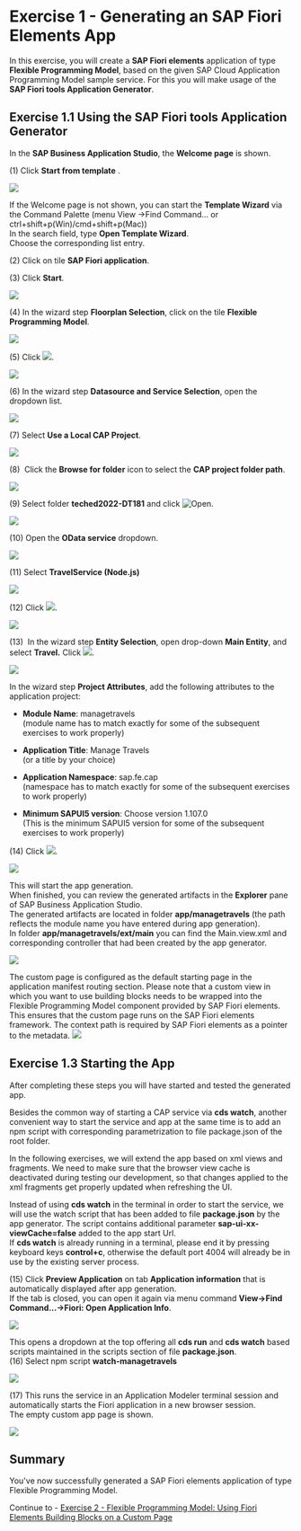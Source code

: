 # Exercise 1 - Generating an SAP Fiori Elements App

In this exercise, you will create a **SAP Fiori elements** application of type **Flexible Programming Model**, based on the given
SAP Cloud Application Programming Model sample service.
For this you will make usage of the **SAP Fiori tools Application Generator**.

## Exercise 1.1 Using the SAP Fiori tools Application Generator

In the **SAP Business Application Studio**, the **Welcome page** is shown.

\(1\) Click **Start from template** .

![](./images/image1.png)

If the Welcome page is not shown, you can start the **Template Wizard** via the Command Palette
(menu View -\>Find Command... or ctrl+shift+p(Win)/cmd+shift+p(Mac))\
In the search field, type **Open Template Wizard**.\
Choose the corresponding list entry.

(2) Click on tile **SAP Fiori application**.

(3) Click **Start**.

![](./images/image3.png)

(4) In the wizard step **Floorplan Selection**, click on the tile **Flexible Programming Model**.

![](./images/image5.png)

(5) Click ![](./images/image8.png).

![](./images/image7.png)

(6) In the wizard step **Datasource and Service Selection**, open the dropdown list.

![](./images/image9.png)

(7)  Select **Use a Local CAP Project**.

![](./images/image11.png)

(8)  Click the **Browse for folder** icon to select the **CAP project folder path**.

![](./images/image13.png)

(9) Select folder **teched2022-DT181** and click ![Open](./images/image16.png).

![](./images/image15.png)

(10) Open the **OData service** dropdown.

![](./images/image17.png)

(11) Select **TravelService (Node.js)**

![](./images/image18.png)

(12) Click ![](./images/image8.png).

![](./images/image20.png)

(13)  In the wizard step **Entity Selection**, open drop-down **Main Entity**, and select **Travel.** Click ![](./images/image8.png).

![](./images/image21.png)

In the wizard step **Project Attributes**, add the following attributes to the application project:

- **Module Name**: managetravels\
(module name has to match exactly for some of the subsequent exercises to work properly)

- **Application Title**: Manage Travels\
(or a title by your choice)

- **Application Namespace**: sap.fe.cap\
(namespace has to match exactly for some of the subsequent exercises to work properly)

- **Minimum SAPUI5 version**: Choose version 1.107.0\
 (This is the minimum SAPUI5 version for some of the subsequent exercises to work properly)

(14) Click ![](./images/image24.png).

![](./images/image23.png)

This will start the app generation.\
When finished, you can review the generated artifacts in the **Explorer** pane of SAP Business Application Studio.\
The generated artifacts are located in folder **app/managetravels** (the path reflects the module name you have entered during app generation).\
In folder **app/managetravels/ext/main** you can find the Main.view.xml and corresponding controller that had been created by the app generator.

![](./images/image30.png)

The custom page is configured as the default starting page in the application manifest routing section. Please note that a custom view in which you want to use building blocks needs to be wrapped into the Flexible Programming Model component provided by SAP Fiori elements. This ensures that the custom page runs on the SAP Fiori elements framework. The context path is required by SAP Fiori elements as a pointer to the metadata.
![](./images/image31.png)

## Exercise 1.3 Starting the App

After completing these steps you will have started and tested the generated app.

Besides the common way of starting a CAP service via **cds watch**, another convenient way to start the service and app at the same time is to add an npm script with corresponding parametrization to file package.json of the root folder.

In the following exercises, we will extend the app based on xml views and fragments. We need to make sure that the browser view cache is deactivated during testing our development, so that changes applied to the xml fragments get properly updated when refreshing the UI.

Instead of using **cds watch** in the terminal in order to start the service, we will use the watch script that has been added to file **package.json** by the app generator. The script contains additional parameter **sap-ui-xx-viewCache=false** added to the app start Url.\
If **cds watch** is already running in a terminal, please end it by pressing keyboard keys **control+c**, otherwise the default port 4004 will already be in use by the existing server process.

\(15\) Click **Preview Application** on tab **Application information** that is automatically displayed after app generation.\
If the tab is closed, you can open it again via menu command **View->Find Command...->Fiori: Open Application Info**.

![](./images/image25.png)

This opens a dropdown at the top offering all **cds run** and **cds watch** based scripts maintained in the scripts section of file **package.json**.\
(16) Select npm script **watch-managetravels** 

![](./images/image27.png)

(17) This runs the service in an Application Modeler terminal session and automatically starts the Fiori application in a new browser session.\
The empty custom app page is shown.

![](./images/image29.png)

## Summary

You've now successfully generated a SAP Fiori elements application of type Flexible Programming Model.

Continue to - [Exercise 2 - Flexible Programming Model: Using Fiori Elements Building Blocks on a Custom Page](../ex2/README.md)